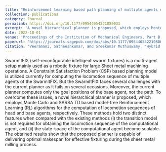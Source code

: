 ```yaml
---
title: "Reinforcement learning based path planning of multiple agents of SwarmItFIX robot for fixturing operation in sheetmetal milling process"
collection: publications
category: Journal
permalink: https://doi.org/10.1177/09544054221080031
excerpt: 'A novel hierarchical planner is proposed, which employs Monte Carlo and SARSA TD based model-free Reinforcement Learning (RL) algorithms for the computation of locomotion sequences of head and base agents, respectively. '
date: 2022-10-01
venue: 'Proceedings of the Institution of Mechanical Engineers, Part B: Journal of Engineering Manufacture'
paperurl: 'https://journals.sagepub.com/doi/abs/10.1177/09544054221080031'
citation: 'Veeramani, Satheeshkumar, and Sreekumar Muthuswamy. "Hybrid type multi-robot path planning of a serial manipulator and SwarmItFIX robots in sheet metal milling process." Complex & Intelligent Systems 8.4 (2022): 2937-2954.'
---
```

SwarmItFIX (self-reconfigurable intelligent swarm fixtures) is a multi-agent setup mainly used as a robotic fixture for large Sheet metal machining operations. A Constraint Satisfaction Problem (CSP) based planning model is utilized currently for computing the locomotion sequence of multiple agents of the SwarmItFIX. But the SwarmItFIX faces several challenges with the current planner as it fails on several occasions. Moreover, the current planner computes only the goal positions of the base agent, not the path. To overcome these issues, a novel hierarchical planner is proposed, which employs Monte Carlo and SARSA TD based model-free Reinforcement Learning (RL) algorithms for the computation of locomotion sequences of head and base agents, respectively. These methods hold two distinct features when compared with the existing methods (i) the transition model is not required for obtaining the locomotion sequence of the computational agent, and (ii) the state-space of the computational agent become scalable. The obtained results show that the proposed planner is capable of delivering optimal makespan for effective fixturing during the sheet metal milling process.